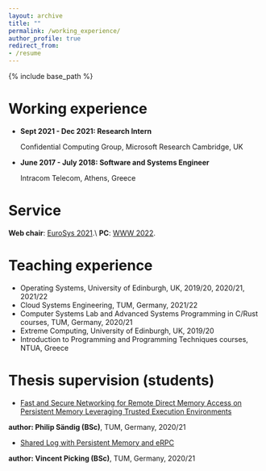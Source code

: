 ```yaml
---
layout: archive
title: ""
permalink: /working_experience/
author_profile: true
redirect_from:
- /resume
---
```


{% include base_path %}

Working experience
======
* <strong>Sept 2021 - Dec 2021: Research Intern</strong>

    Confidential Computing Group, Microsoft Research Cambridge, UK

* <strong>June 2017 - July 2018: Software and Systems Engineer</strong> 

    Intracom Telecom, Athens, Greece

Service
======
<strong>Web chair</strong>: [EuroSys 2021](https://2021.eurosys.org/).\\
<strong>PC</strong>: [WWW 2022](https://www2022.thewebconf.org/).



Teaching experience
======
* Operating Systems, University of Edinburgh, UK, 2019/20, 2020/21, 2021/22
* Cloud Systems Engineering, TUM, Germany, 2021/22
* Computer Systems Lab and Advanced Systems Programming in C/Rust courses, TUM, Germany, 2020/21
* Extreme Computing, University of Edinburgh, UK, 2019/20
* Introduction to Programming and Programming Techniques courses, NTUA, Greece

Thesis supervision (students)
======
* [Fast and Secure Networking for Remote Direct Memory Access on Persistent Memory Leveraging Trusted Execution Environments](https://dse.in.tum.de/wp-content/uploads/2022/01/BT_SaendigPhilip.pdf)

<strong>author: Philip Sändig (BSc)</strong>, TUM, Germany, 2020/21

* [Shared Log with Persistent Memory and eRPC](https://dse.in.tum.de/wp-content/uploads/2022/01/BA_Vincent-Picking.pdf)

<strong>author: Vincent Picking (BSc)</strong>, TUM, Germany, 2020/21

